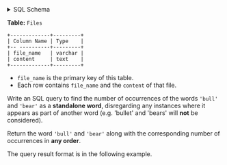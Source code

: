 <details>
<summary> SQL Schema</summary>

```sql
DROP TABLE IF EXISTS Files;

CREATE TABLE IF NOT EXISTS
  Files (file_name varchar(100), content text );

INSERT INTO
  Files (file_name, content)
VALUES
  ('draft1.txt', 'The stock exchange predicts a bull market which would make many investors happy.'),
  ('draft2.txt', 'The stock exchange predicts a bull market which would make many investors happy, but analysts warn of possibility of too much optimism and that in fact we are awaiting a bear market.'),
  ('final.txt', 'The stock exchange predicts a bull market which would make many investors happy, but analysts warn of possibility of too much optimism and that in fact we are awaiting a bear market. As always predicting the future market is an uncertain game and all investors should follow their instincts and best practices.');
```

</details>

**Table:** `Files`

```
+-------------+---------+
| Column Name | Type    |
+-- ----------+---------+
| file_name   | varchar |
| content     | text    |
+-------------+---------+
```

- `file_name` is the primary key of this table. 
- Each row contains `file_name` and the `content` of that file.

Write an SQL query to find the number of occurrences of the words `'bull'` and `'bear'` as a **standalone word**, disregarding any instances where it appears as part of another word (e.g. 'bullet' and 'bears' will **not** be considered).

Return the word `'bull'` and `'bear'` along with the corresponding number of occurrences in **any order**.

The query result format is in the following example.